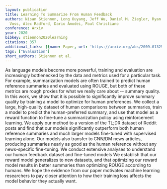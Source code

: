 ```yaml
---
layout: publication
title: Learning To Summarize From Human Feedback
authors: Nisan Stiennon, Long Ouyang, Jeff Wu, Daniel M. Ziegler, Ryan Lowe, Chelsea
  Voss, Alec Radford, Dario Amodei, Paul Christiano
conference: Arxiv
year: 2020
bibkey: stiennon2020learning
citations: 357
additional_links: [{name: Paper, url: 'https://arxiv.org/abs/2009.01325'}]
tags: ["Evaluation"]
short_authors: Stiennon et al.
---
```

As language models become more powerful, training and evaluation are
increasingly bottlenecked by the data and metrics used for a particular task.
For example, summarization models are often trained to predict human reference
summaries and evaluated using ROUGE, but both of these metrics are rough
proxies for what we really care about -- summary quality. In this work, we show
that it is possible to significantly improve summary quality by training a
model to optimize for human preferences. We collect a large, high-quality
dataset of human comparisons between summaries, train a model to predict the
human-preferred summary, and use that model as a reward function to fine-tune a
summarization policy using reinforcement learning. We apply our method to a
version of the TL;DR dataset of Reddit posts and find that our models
significantly outperform both human reference summaries and much larger models
fine-tuned with supervised learning alone. Our models also transfer to CNN/DM
news articles, producing summaries nearly as good as the human reference
without any news-specific fine-tuning. We conduct extensive analyses to
understand our human feedback dataset and fine-tuned models We establish that
our reward model generalizes to new datasets, and that optimizing our reward
model results in better summaries than optimizing ROUGE according to humans. We
hope the evidence from our paper motivates machine learning researchers to pay
closer attention to how their training loss affects the model behavior they
actually want.